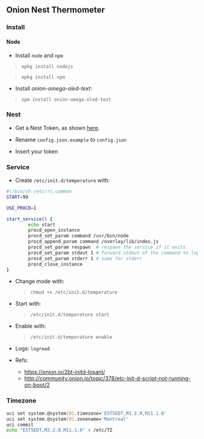 ## Onion Nest Thermometer

### Install

#### Node

- Install `node` and `npm`

> `opkg install nodejs`

> `opkg install npm`

- Install _onion-omega-oled-text_:
> `npm install onion-omega-oled-text`

### Nest

- Get a Nest Token, as shown [here](https://developers.nest.com/guides/samples/sample-code-auth).
    
- Rename `config.json.example` to `config.json` 

- Insert your token

### Service

- Create `/etc/init.d/temperature` with:

```bash
#!/bin/sh /etc/rc.common
START=99

USE_PROCD=1

start_service() {
		echo start
        procd_open_instance
        procd_set_param command /usr/bin/node
        procd_append_param command /overlay/lib/index.js
        procd_set_param respawn  # respawn the service if it exits
        procd_set_param stdout 1 # forward stdout of the command to logd
        procd_set_param stderr 1 # same for stderr
        procd_close_instance
}
```
- Change mode with:
    > `chmod +x /etc/init.d/temperature`
    
- Start with:
    > `/etc/init.d/temperature start`

- Enable with:
    > `/etc/init.d/temperature enable`

- Logs: `logread`
    
- Refs:
    - https://onion.io/2bt-initd-losant/
    - http://community.onion.io/topic/378/etc-init-d-script-not-running-on-boot/2
    
### Timezone

```bash
uci set system.@system[0].timezone='EST5EDT,M3.2.0,M11.1.0'
uci set system.@system[0].zonename='Montreal'
uci commit
echo "EST5EDT,M3.2.0,M11.1.0" > /etc/TZ
```    

